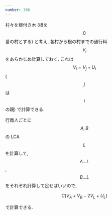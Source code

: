 ```yaml
---
number: 386
---
```

村々を根付き木 (根を $$ 0 $$ 番の村とする) と考え, 各村から根の村までの通行料 $$ V_i $$ をあらかじめ計算しておく. これは $$ V_i = V_j + U_i $$ ($$ j $$ は $$ i $$ の親) で計算できる.

行商人ごとに $$ A, B $$ の LCA $$ L $$ を計算して, $$ A \dots L $$, $$ B \dots L $$ をそれぞれ計算して足せばいいので,

$$
C(V_A + V_B - 2V_L + U_L)
$$

で計算できる.

